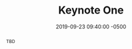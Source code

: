 ---
abstract: TBD
accepted: true
category: talk
date: 2019-09-23 09:40:00 -0500
difficulty: All
layout: session-details
permalink: /talk/keynote-one/
room: Salon A-E
sitemap: true
talk_slot: full
title: Keynote One
video_url: null
---